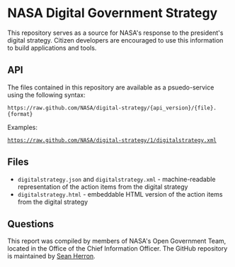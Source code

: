 NASA Digital Government Strategy
===========================

This repository serves as a source for NASA's response to the president's digital strategy. Citizen developers are encouraged to use this information to build applications and tools.

API
---

The files contained in this repository are available as a psuedo-service using the following syntax:

`https://raw.github.com/NASA/digital-strategy/{api_version}/{file}.{format}`

Examples:

[`https://raw.github.com/NASA/digital-strategy/1/digitalstrategy.xml`](https://raw.github.com/NASA/digital-strategy/1/digitalstrategy.xml)

Files
-----

* `digitalstrategy.json` and `digitalstrategy.xml` - machine-readable representation of the action items from the digital strategy
* `digitalstrategy.html` - embeddable HTML version of the action items from the digital strategy

Questions
----

This report was compiled by members of NASA's Open Government Team, located in the Office of the Chief Information Officer. The GitHub repository is maintained by [Sean Herron](https://github.com/seanherron).
